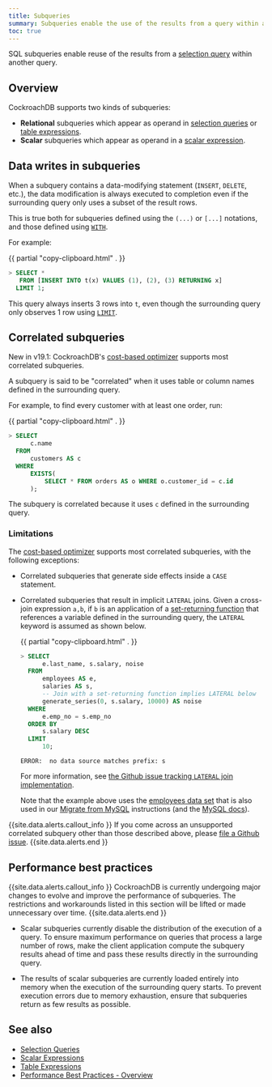```yaml
---
title: Subqueries
summary: Subqueries enable the use of the results from a query within another query.
toc: true
---
```


SQL subqueries enable reuse of the results from a [selection query](selection-queries.html) within another query.


## Overview

CockroachDB supports two kinds of subqueries:

- **Relational** subqueries which appear as operand in [selection queries](selection-queries.html) or [table expressions](table-expressions.html).
- **Scalar** subqueries which appear as operand in a [scalar expression](scalar-expressions.html).

## Data writes in subqueries

When a subquery contains a data-modifying statement (`INSERT`,
`DELETE`, etc.), the data modification is always executed to
completion even if the surrounding query only uses a subset of the
result rows.

This is true both for subqueries defined using the `(...)` or `[...]`
notations, and those defined using
[`WITH`](common-table-expressions.html).

For example:

{{ partial "copy-clipboard.html" . }}
~~~ sql
> SELECT *
   FROM [INSERT INTO t(x) VALUES (1), (2), (3) RETURNING x]
  LIMIT 1;
~~~

This query always inserts 3 rows into `t`, even though the surrounding
query only observes 1 row using [`LIMIT`](limit-offset.html).

## Correlated subqueries

<span class="version-tag">New in v19.1</span>: CockroachDB's [cost-based optimizer](cost-based-optimizer.html) supports most correlated subqueries.

A subquery is said to be "correlated" when it uses table or column names defined in the surrounding query.

For example, to find every customer with at least one order, run:

{{ partial "copy-clipboard.html" . }}
~~~ sql
> SELECT
      c.name
  FROM
      customers AS c
  WHERE
      EXISTS(
          SELECT * FROM orders AS o WHERE o.customer_id = c.id
      );
~~~

The subquery is correlated because it uses `c` defined in the surrounding query.

### Limitations

The [cost-based optimizer](cost-based-optimizer.html) supports most correlated subqueries, with the following exceptions:

- Correlated subqueries that generate side effects inside a `CASE` statement.

- Correlated subqueries that result in implicit `LATERAL` joins. Given a cross-join expression `a,b`, if `b` is an application of a [set-returning function](functions-and-operators.html#set-returning-functions) that references a variable defined in the surrounding query, the `LATERAL` keyword is assumed as shown below.

    {{ partial "copy-clipboard.html" . }}
    ~~~ sql
    > SELECT
          e.last_name, s.salary, noise
      FROM
          employees AS e,
          salaries AS s,
          -- Join with a set-returning function implies LATERAL below
          generate_series(0, s.salary, 10000) AS noise
      WHERE
          e.emp_no = s.emp_no
      ORDER BY
          s.salary DESC
      LIMIT
          10;
    ~~~

    ~~~
    ERROR:  no data source matches prefix: s
    ~~~

    For more information, see [the Github issue tracking `LATERAL` join implementation](https://github.com/cockroachdb/cockroach/issues/24560).

    Note that the example above uses the [employees data set](https://github.com/datacharmer/test_db) that is also used in our [Migrate from MySQL](migrate-from-mysql.html) instructions (and the [MySQL docs](https://dev.mysql.com/doc/employee/en/)).

{{site.data.alerts.callout_info }}
If you come across an unsupported correlated subquery other than those described above, please [file a Github issue](file-an-issue.html).
{{site.data.alerts.end }}

## Performance best practices

{{site.data.alerts.callout_info }}
CockroachDB is currently undergoing major changes to evolve and improve the performance of subqueries. The restrictions and workarounds listed in this section will be lifted or made unnecessary over time.
{{site.data.alerts.end }}

- Scalar subqueries currently disable the distribution of the execution of a query. To ensure maximum performance on queries that process a large number of rows, make the client application compute the subquery results ahead of time and pass these results directly in the surrounding query.

- The results of scalar subqueries are currently loaded entirely into memory when the execution of the surrounding query starts. To prevent execution errors due to memory exhaustion, ensure that subqueries return as few results as possible.

## See also

- [Selection Queries](selection-queries.html)
- [Scalar Expressions](scalar-expressions.html)
- [Table Expressions](table-expressions.html)
- [Performance Best Practices - Overview](performance-best-practices-overview.html)
